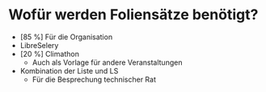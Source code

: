 # Wofür werden Foliensätze benötigt?

* [85 %] Für die Organisation
* LibreSelery
* [20 %] Climathon
  * Auch als Vorlage für andere Veranstaltungen
* Kombination der Liste und LS
  * Für die Besprechung technischer Rat
